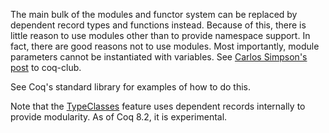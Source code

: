 The main bulk of the modules and functor system can be replaced by dependent record types and functions instead. Because of this, there is little reason to use modules other than to provide namespace support. In fact, there are good reasons not to use modules. Most importantly, module parameters cannot be instantiated with variables. See [Carlos Simpson's post](https://sympa.inria.fr/sympa/arc/coq-club/2005-03/msg00031.html) to coq-club.

See Coq's standard library for examples of how to do this.

Note that the [TypeClasses](TypeClasses) feature uses dependent records internally to provide modularity. As of Coq 8.2, it is experimental.
